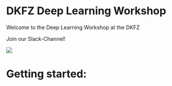 # DKFZ Deep Learning Workshop
Welcome to the Deep Learning Workshop at the DKFZ 

Join our Slack-Channel!

[<img src="https://img.shields.io/badge/Slack-DKFZ%20Deep%20Learning%20Workshop-blue.svg">](https://dkfzdeeplearn.slack.com/messages/CL5RKSXN3/)


# Getting started:
